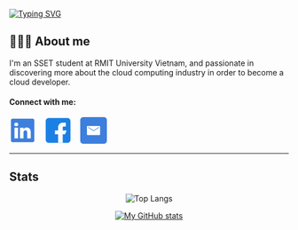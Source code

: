 [![Typing SVG](https://readme-typing-svg.herokuapp.com?font=Fira+Code&pause=1000&random=false&width=435&lines=Hi+all%F0%9F%91%8B%2C+I'm+Tri+Lai)](https://git.io/typing-svg)

## 💁🏻‍♂️ About me
I'm an SSET student at RMIT University Vietnam, and passionate in discovering more about the cloud computing industry in order to become a cloud developer.

#### Connect with me:

[![website](./images/linkedin_icon.png)](https://www.linkedin.com/in/trilai)
&nbsp;&nbsp;
[![website](./images/facebook_icon.png)](https://www.facebook.com/trislaiii)
&nbsp;&nbsp;
[![website](./images/email_icon.png)](mailto:s3799602@rmit.edu.vn)
&nbsp;&nbsp;

---

## Stats

<div align=center>
          
![Top Langs](https://github-readme-stats-tri-lai.vercel.app/api/top-langs/?username=Tri-Lai&hide_progress=true)
          
[![My GitHub stats](https://github-readme-stats-tri-lai.vercel.app/api?username=Tri-Lai&show_icons=true&hide_border=true&theme=tokyonight)](https://github.com/anuraghazra/github-readme-stats)
</div>



          
